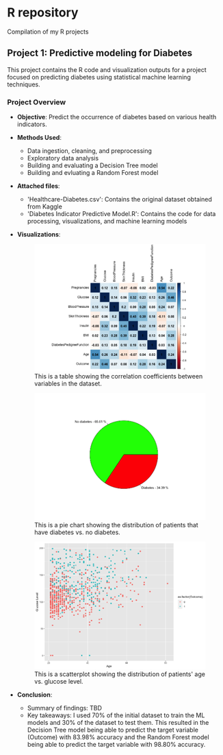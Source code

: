 # R repository
Compilation of my R projects

## Project 1: Predictive modeling for Diabetes
This project contains the R code and visualization outputs for a project focused on predicting diabetes using statistical machine learning techniques. 
### Project Overview
- **Objective**: Predict the occurrence of diabetes based on various health indicators.
- **Methods Used**:
  - Data ingestion, cleaning, and preprocessing
  - Exploratory data analysis
  - Building and evaluating a Decision Tree model
  - Building and evluating a Random Forest model
- **Attached files**:
  - 'Healthcare-Diabetes.csv': Contains the original dataset obtained from Kaggle
  - 'Diabetes Indicator Predictive Model.R': Contains the code for data processing, visualizations, and machine learning models
- **Visualizations**:
  <figure>
  <img src="CorrMatrix.png" alt="Correlation Matrix">
  <figcaption>This is a table showing the correlation coefficients between variables in the dataset.</figcaption>
  </figure>

  <figure>
  <img src="PieChart.png" alt="Pie chart of Diabetes vs. No diabetes">
  <figcaption>This is a pie chart showing the distribution of patients that have diabetes vs. no diabetes.</figcaption>
  </figure>

  <figure>
  <img src="Age vs. Glucose scatter.png" alt="Scatterplot of Age vs. Glucose Level">
  <figcaption>This is a scatterplot showing the distribution of patients' age vs. glucose level.</figcaption>
  </figure>
  
- **Conclusion**:
  -  Summary of findings: TBD
  -  Key takeaways: I used 70% of the initial dataset to train the ML models and 30% of the dataset to test them. This resulted in the Decision Tree model being able to predict the target variable (Outcome) with 83.98% accuracy and the Random Forest model being able to predict the target variable with 98.80% accuracy.
